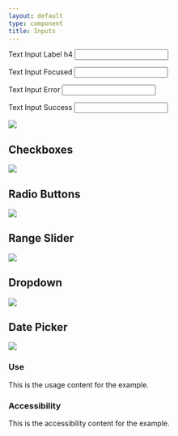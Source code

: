 ```yaml
---
layout: default
type: component
title: Inputs
---
```


<div class="preview">
  <!-- Add HTML markup for example here -->

  <label for="">Text Input Label h4</label>
  <input type="text" name="input-type-text">

  <label for="">Text Input Focused</label>
  <input class="usa-input-focus" type="text" name="input-type-text">

  <label for="">Text Input Error</label>
  <input class="usa-input-error" type="text" name="input-type-text">

  <label for="">Text Input Success</label>
  <input class="usa-input-success" type="text" name="input-type-text">

  <img src="{{ site.baseurl }}/assets/img/static/Text_Input_UI_v1.png">
</div>

<h2>Checkboxes</h2>

<div class="preview">
  <!-- Add HTML markup for example here -->
  <img src="{{ site.baseurl }}/assets/img/static/Checkboxes_UI_v1.png">
</div>

<h2>Radio Buttons</h2>

<div class="preview">
  <!-- Add HTML markup for example here -->
  <img src="{{ site.baseurl }}/assets/img/static/Radio_Buttons_UI_v1.png">
</div>

<h2>Range Slider</h2>

<div class="preview">
  <!-- Add HTML markup for example here -->
  <img src="{{ site.baseurl }}/assets/img/static/Range_Slider_UI_v1.png">
</div>

<h2>Dropdown</h2>

<div class="preview">
  <!-- Add HTML markup for example here -->
  <img src="{{ site.baseurl }}/assets/img/static/Dropdown_UI_v1.png">
</div>

<h2>Date Picker</h2>

<div class="preview">
  <!-- Add HTML markup for example here -->
  <img src="{{ site.baseurl }}/assets/img/static/Date_Picker_UI_v1.png">
</div>

<div class="grid-box">
  <div class="grid-item width-one-half annotation">
    <h3>Use</h3>
    <p>This is the usage content for the example.</p>
  </div>
  <div class="grid-item width-one-half annotation">
    <h3>Accessibility</h3>
    <p>This is the accessibility content for the example.</p>
  </div>  
</div>
